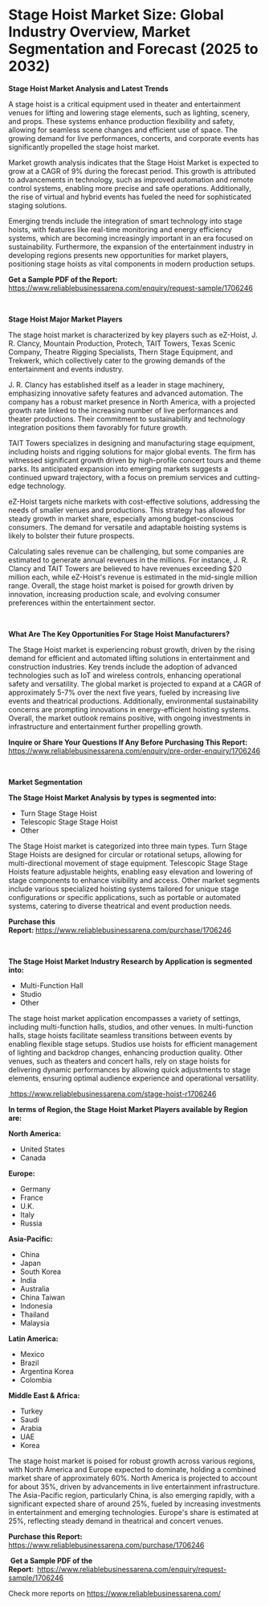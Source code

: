 <p><h1>Stage Hoist Market Size: Global Industry Overview, Market Segmentation and Forecast (2025 to 2032)</h1></p><p><strong>Stage Hoist Market Analysis and Latest Trends</strong></p>
<p><p>A stage hoist is a critical equipment used in theater and entertainment venues for lifting and lowering stage elements, such as lighting, scenery, and props. These systems enhance production flexibility and safety, allowing for seamless scene changes and efficient use of space. The growing demand for live performances, concerts, and corporate events has significantly propelled the stage hoist market. </p><p>Market growth analysis indicates that the Stage Hoist Market is expected to grow at a CAGR of 9% during the forecast period. This growth is attributed to advancements in technology, such as improved automation and remote control systems, enabling more precise and safe operations. Additionally, the rise of virtual and hybrid events has fueled the need for sophisticated staging solutions. </p><p>Emerging trends include the integration of smart technology into stage hoists, with features like real-time monitoring and energy efficiency systems, which are becoming increasingly important in an era focused on sustainability. Furthermore, the expansion of the entertainment industry in developing regions presents new opportunities for market players, positioning stage hoists as vital components in modern production setups.</p></p>
<p><strong>Get a Sample PDF of the Report:&nbsp;</strong> <a href="https://www.reliablebusinessarena.com/enquiry/request-sample/1706246?utm_campaign=3211&utm_medium=2&utm_source=Github&utm_content=ia&utm_term=08042025&utm_id=stage-hoist">https://www.reliablebusinessarena.com/enquiry/request-sample/1706246</a></p>
<p>&nbsp;</p>
<p><strong>Stage Hoist Major Market Players</strong></p>
<p><p>The stage hoist market is characterized by key players such as eZ-Hoist, J. R. Clancy, Mountain Production, Protech, TAIT Towers, Texas Scenic Company, Theatre Rigging Specialists, Thern Stage Equipment, and Trekwerk, which collectively cater to the growing demands of the entertainment and events industry.</p><p>J. R. Clancy has established itself as a leader in stage machinery, emphasizing innovative safety features and advanced automation. The company has a robust market presence in North America, with a projected growth rate linked to the increasing number of live performances and theater productions. Their commitment to sustainability and technology integration positions them favorably for future growth.</p><p>TAIT Towers specializes in designing and manufacturing stage equipment, including hoists and rigging solutions for major global events. The firm has witnessed significant growth driven by high-profile concert tours and theme parks. Its anticipated expansion into emerging markets suggests a continued upward trajectory, with a focus on premium services and cutting-edge technology.</p><p>eZ-Hoist targets niche markets with cost-effective solutions, addressing the needs of smaller venues and productions. This strategy has allowed for steady growth in market share, especially among budget-conscious consumers. The demand for versatile and adaptable hoisting systems is likely to bolster their future prospects.</p><p>Calculating sales revenue can be challenging, but some companies are estimated to generate annual revenues in the millions. For instance, J. R. Clancy and TAIT Towers are believed to have revenues exceeding $20 million each, while eZ-Hoist's revenue is estimated in the mid-single million range. Overall, the stage hoist market is poised for growth driven by innovation, increasing production scale, and evolving consumer preferences within the entertainment sector.</p></p>
<p>&nbsp;</p>
<p><strong>What Are The Key Opportunities For Stage Hoist Manufacturers?</strong></p>
<p><p>The Stage Hoist market is experiencing robust growth, driven by the rising demand for efficient and automated lifting solutions in entertainment and construction industries. Key trends include the adoption of advanced technologies such as IoT and wireless controls, enhancing operational safety and versatility. The global market is projected to expand at a CAGR of approximately 5-7% over the next five years, fueled by increasing live events and theatrical productions. Additionally, environmental sustainability concerns are prompting innovations in energy-efficient hoisting systems. Overall, the market outlook remains positive, with ongoing investments in infrastructure and entertainment further propelling growth.</p></p>
<p><strong>Inquire or Share Your Questions If Any Before Purchasing This Report:</strong> <a href="https://www.reliablebusinessarena.com/enquiry/pre-order-enquiry/1706246?utm_campaign=3211&utm_medium=2&utm_source=Github&utm_content=ia&utm_term=08042025&utm_id=stage-hoist">https://www.reliablebusinessarena.com/enquiry/pre-order-enquiry/1706246</a></p>
<p>&nbsp;</p>
<p><strong>Market Segmentation</strong></p>
<p><strong>The Stage Hoist Market Analysis by types is segmented into:</strong></p>
<p><ul><li>Turn Stage Stage Hoist</li><li>Telescopic Stage Stage Hoist</li><li>Other</li></ul></p>
<p><p>The Stage Hoist market is categorized into three main types. Turn Stage Stage Hoists are designed for circular or rotational setups, allowing for multi-directional movement of stage equipment. Telescopic Stage Stage Hoists feature adjustable heights, enabling easy elevation and lowering of stage components to enhance visibility and access. Other market segments include various specialized hoisting systems tailored for unique stage configurations or specific applications, such as portable or automated systems, catering to diverse theatrical and event production needs.</p></p>
<p><strong>Purchase this Report:&nbsp;</strong><a href="https://www.reliablebusinessarena.com/purchase/1706246?utm_campaign=3211&utm_medium=2&utm_source=Github&utm_content=ia&utm_term=08042025&utm_id=stage-hoist">https://www.reliablebusinessarena.com/purchase/1706246</a></p>
<p>&nbsp;</p>
<p><strong>The Stage Hoist Market Industry Research by Application is segmented into:</strong></p>
<p><ul><li>Multi-Function Hall</li><li>Studio</li><li>Other</li></ul></p>
<p><p>The stage hoist market application encompasses a variety of settings, including multi-function halls, studios, and other venues. In multi-function halls, stage hoists facilitate seamless transitions between events by enabling flexible stage setups. Studios use hoists for efficient management of lighting and backdrop changes, enhancing production quality. Other venues, such as theaters and concert halls, rely on stage hoists for delivering dynamic performances by allowing quick adjustments to stage elements, ensuring optimal audience experience and operational versatility.</p></p>
<p><a href="https://www.reliablebusinessarena.com/stage-hoist-r1706246?utm_campaign=3211&utm_medium=2&utm_source=Github&utm_content=ia&utm_term=08042025&utm_id=stage-hoist">&nbsp;https://www.reliablebusinessarena.com/stage-hoist-r1706246</a></p>
<p><strong>In terms of Region, the Stage Hoist Market Players available by Region are:</strong></p>
<p>
    <p> <strong> North America: </strong>
        <ul>
            <li>United States</li>
            <li>Canada</li>
        </ul>
        </p> 
    <p> <strong> Europe: </strong>
        <ul>
            <li>Germany</li>
            <li>France</li>
            <li>U.K.</li>
            <li>Italy</li>
            <li>Russia</li>
        </ul>
        </p> 
    <p> <strong> Asia-Pacific: </strong>
        <ul>
            <li>China</li>
            <li>Japan</li>
            <li>South Korea</li>
            <li>India</li>
            <li>Australia</li>
            <li>China Taiwan</li>
            <li>Indonesia</li>
            <li>Thailand</li>
            <li>Malaysia</li>
        </ul>
        </p> 
    <p> <strong> Latin America: </strong>
        <ul>
            <li>Mexico</li>
            <li>Brazil</li>
            <li>Argentina Korea</li>
            <li>Colombia</li>
        </ul>
        </p> 
    <p> <strong> Middle East & Africa: </strong>
        <ul>
            <li>Turkey</li>
            <li>Saudi</li>
            <li>Arabia</li>
            <li>UAE</li>
            <li>Korea</li>
        </ul>
    </p>
    </p>
<p><p>The stage hoist market is poised for robust growth across various regions, with North America and Europe expected to dominate, holding a combined market share of approximately 60%. North America is projected to account for about 35%, driven by advancements in live entertainment infrastructure. The Asia-Pacific region, particularly China, is also emerging rapidly, with a significant expected share of around 25%, fueled by increasing investments in entertainment and emerging technologies. Europe's share is estimated at 25%, reflecting steady demand in theatrical and concert venues.</p></p>
<p><strong>Purchase this Report: </strong><a href="https://www.reliablebusinessarena.com/purchase/1706246?utm_campaign=3211&utm_medium=2&utm_source=Github&utm_content=ia&utm_term=08042025&utm_id=stage-hoist">https://www.reliablebusinessarena.com/purchase/1706246</a></p>
<p>&nbsp;<strong>Get a Sample PDF of the Report:&nbsp;&nbsp;</strong><a href="https://www.reliablebusinessarena.com/enquiry/request-sample/1706246?utm_campaign=3211&utm_medium=2&utm_source=Github&utm_content=ia&utm_term=08042025&utm_id=stage-hoist">https://www.reliablebusinessarena.com/enquiry/request-sample/1706246</a></p>
<p><strong></strong></p>
<p>Check more reports on <a href="https://www.reliablebusinessarena.com/?utm_campaign=3211&utm_medium=2&utm_source=Github&utm_content=ia&utm_term=08042025&utm_id=stage-hoist">https://www.reliablebusinessarena.com/</a></p>